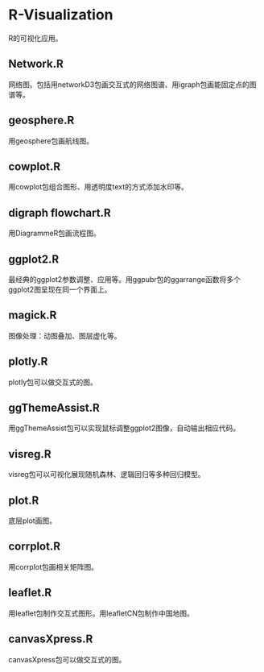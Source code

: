 # R-Visualization
R的可视化应用。

## Network.R
网络图。包括用networkD3包画交互式的网络图谱、用igraph包画能固定点的图谱等。

## geosphere.R
用geosphere包画航线图。

## cowplot.R
用cowplot包组合图形、用透明度text的方式添加水印等。

## digraph flowchart.R
用DiagrammeR包画流程图。

## ggplot2.R
最经典的ggplot2参数调整、应用等。用ggpubr包的ggarrange函数将多个ggplot2图呈现在同一个界面上。

## magick.R
图像处理：动图叠加、图层虚化等。

## plotly.R
plotly包可以做交互式的图。

## ggThemeAssist.R
用ggThemeAssist包可以实现鼠标调整ggplot2图像，自动输出相应代码。

## visreg.R
visreg包可以可视化展现随机森林、逻辑回归等多种回归模型。

## plot.R
底层plot画图。

## corrplot.R
用corrplot包画相关矩阵图。

## leaflet.R
用leaflet包制作交互式图形。用leafletCN包制作中国地图。

## canvasXpress.R
canvasXpress包可以做交互式的图。
